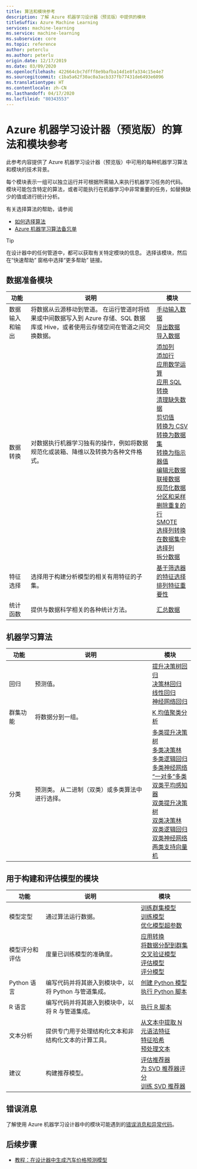 ```yaml
---
title: 算法和模块参考
description: 了解 Azure 机器学习设计器（预览版）中提供的模块
titleSuffix: Azure Machine Learning
services: machine-learning
ms.service: machine-learning
ms.subservice: core
ms.topic: reference
author: peterclu
ms.author: peterlu
origin.date: 12/17/2019
ms.date: 03/09/2020
ms.openlocfilehash: 422664cbc7dfff8e9bafba14d1e8fa334c15e4e7
ms.sourcegitcommit: c1ba5a62f30ac0a3acb337fb77431de6493e6096
ms.translationtype: HT
ms.contentlocale: zh-CN
ms.lasthandoff: 04/17/2020
ms.locfileid: "80343553"
---
```

# <a name="algorithm--module-reference-for-azure-machine-learning-designer-preview"></a>Azure 机器学习设计器（预览版）的算法和模块参考

此参考内容提供了 Azure 机器学习设计器（预览版）中可用的每种机器学习算法和模块的技术背景。

每个模块表示一组可以独立运行并可根据所需输入来执行机器学习任务的代码。 模块可能包含特定的算法，或者可能执行在机器学习中非常重要的任务，如替换缺少的值或进行统计分析。

有关选择算法的帮助，请参阅 
* [如何选择算法](../how-to-select-algorithms.md)
* [Azure 机器学习算法备忘单](../algorithm-cheat-sheet.md)

> [!TIP]
> 在设计器中的任何管道中，都可以获取有关特定模块的信息。 选择该模块，然后在“快速帮助”  窗格中选择“更多帮助”  链接。

## <a name="data-preparation-modules"></a>数据准备模块


| 功能 | 说明 | 模块 |
| --- |--- | --- |
| 数据输入和输出 | 将数据从云源移动到管道。 在运行管道时将结果或中间数据写入到 Azure 存储、SQL 数据库或 Hive，或者使用云存储空间在管道之间交换数据。  | [手动输入数据](enter-data-manually.md) <br/> [导出数据](export-data.md) <br/> [导入数据](import-data.md) |
| 数据转换 | 对数据执行机器学习独有的操作，例如将数据规范化或装箱、降维以及转换为各种文件格式。| [添加列](add-columns.md) <br/> [添加行](add-rows.md) <br/> [应用数学运算](apply-math-operation.md) <br/> [应用 SQL 转换](apply-sql-transformation.md) <br/> [清理缺失数据](clean-missing-data.md) <br/> [剪切值](clip-values.md) <br/> [转换为 CSV](convert-to-csv.md) <br/> [转换为数据集](convert-to-dataset.md) <br/> [转换为指示器值](convert-to-indicator-values.md) <br/> [编辑元数据](edit-metadata.md) <br/> [联接数据](join-data.md) <br/> [规范化数据](normalize-data.md) <br/> [分区和采样](partition-and-sample.md)  <br/> [删除重复的行](remove-duplicate-rows.md) <br/> [SMOTE](smote.md) <br/> [选择列转换](select-columns-transform.md) <br/> [在数据集中选择列](select-columns-in-dataset.md) <br/> [拆分数据](split-data.md) |
| 特征选择 | 选择用于构建分析模型的相关有用特征的子集。 | [基于筛选器的特征选择](filter-based-feature-selection.md) <br/> [排列特征重要性](permutation-feature-importance.md) |
| 统计函数 | 提供与数据科学相关的各种统计方法。 | [汇总数据](summarize-data.md)|

## <a name="machine-learning-algorithms"></a>机器学习算法

| 功能 | 说明 | 模块 |
| --- |--- | --- |
| 回归 | 预测值。 | [提升决策树回归](boosted-decision-tree-regression.md) <br/> [决策林回归](decision-forest-regression.md) <br/> [线性回归](linear-regression.md)  <br/> [神经网络回归](neural-network-regression.md)  <br/> |
| 群集功能 | 将数据分到一组。| [K 均值聚类分析](k-means-clustering.md)
| 分类 | 预测类。  从二进制（双类）或多类算法中进行选择。| [多类提升决策树](multiclass-boosted-decision-tree.md) <br/> [多类决策林](multiclass-decision-forest.md) <br/> [多类逻辑回归](multiclass-logistic-regression.md)  <br/> [多类神经网络](multiclass-neural-network.md) <br/> [“一对多”多类](one-vs-all-multiclass.md) <br/> [双类平均感知器](two-class-averaged-perceptron.md) <br/>  [双类提升决策树](two-class-boosted-decision-tree.md)  <br/> [双类决策林](two-class-decision-forest.md) <br/>  [双类逻辑回归](two-class-logistic-regression.md) <br/> [双类神经网络](two-class-neural-network.md) <br/> [两类支持向量机](two-class-support-vector-machine.md) | 

## <a name="modules-for-building-and-evaluating-models"></a>用于构建和评估模型的模块

| 功能 | 说明 | 模块 |
| --- |--- | --- |
| 模型定型 | 通过算法运行数据。 |  [训练群集模型](train-clustering-model.md) <br/> [训练模型](train-model.md)  <br/> [优化模型超参数](tune-model-hyperparameters.md) |
| 模型评分和评估 | 度量已训练模型的准确度。 | [应用转换](apply-transformation.md) <br/> [将数据分配到群集](assign-data-to-clusters.md) <br/> [交叉验证模型](cross-validate-model.md) <br/> [评估模型](evaluate-model.md) <br/> [评分模型](score-model.md) |
| Python 语言 | 编写代码并将其嵌入到模块中，以将 Python 与管道集成。 | [创建 Python 模型](create-python-model.md) <br/> [执行 Python 脚本](execute-python-script.md) |
| R 语言 | 编写代码并将其嵌入到模块中，以将 R 与管道集成。 | [执行 R 脚本](execute-r-script.md) |
| 文本分析 | 提供专门用于处理结构化文本和非结构化文本的计算工具。 | [从文本中提取 N 元语法特征](extract-n-gram-features-from-text.md) <br/> [特征哈希](feature-hashing.md) <br/> [预处理文本](preprocess-text.md) |
| 建议 | 构建推荐模型。 | [评估推荐器](evaluate-recommender.md) <br/> [为 SVD 推荐器评分](score-svd-recommender.md) <br/> [训练 SVD 推荐器](train-SVD-recommender.md) |

## <a name="error-messages"></a>错误消息

了解使用 Azure 机器学习设计器中的模块可能遇到的[错误消息和异常代码](designer-error-codes.md)。

## <a name="next-steps"></a>后续步骤

* [教程：在设计器中生成汽车价格预测模型](../tutorial-designer-automobile-price-train-score.md)
